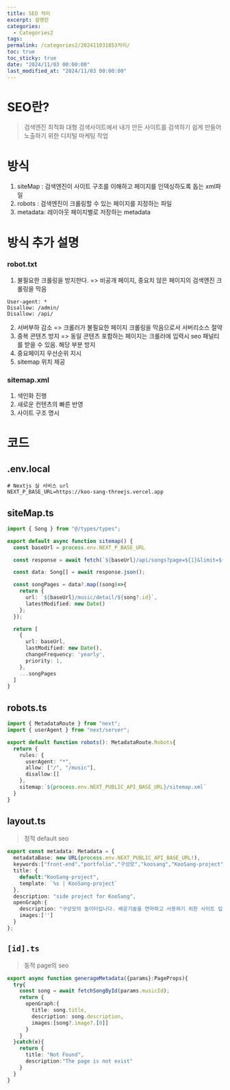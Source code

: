 ```yaml
---
title: SEO 처리
excerpt: 설명란
categories:
  - Categories2
tags: 
permalink: /categories2/202411031853처리/
toc: true
toc_sticky: true
date: "2024/11/03 00:00:00"
last_modified_at: "2024/11/03 00:00:00"
---
```

# SEO란?
> 검색엔진 최적화
> 대형 검색사이트에서 내가 만든 사이트를 검색하기 쉽게 만들어 노출하기 위한 디지털 마케팅 작업

# 방식
1. siteMap : 검색엔진이 사이트 구조를 이해하고 페이지를 인덱싱하도록 돕는 xml파일
2. robots : 검색엔진이 크롤링할 수 있는 페이지를 지정하는 파일
3. metadata: 레이아웃 페이지별로 저장하는 metadata

# 방식 추가 설명

### robot.txt
1. 불필요한 크롤링을 방지한다.
=> 비공개 페이지, 중요치 않은 페이지의 검색엔진 크롤링을 막음
```
User-agent: *
Disallow: /admin/
Disallow: /api/
```

2. 서버부하 감소
=> 크롤러가 불필요한 페이지 크롤링을 막음으로서 서버리소스 절약
3. 중복 콘텐츠 방지
=> 동일 콘텐츠 포함하는 페이지는 크롤러에 입력시 seo 패널티를 받을 수 있음. 해당 부분 방지
4. 중요페이지 우선순위 지시
5. sitemap 위치 제공

### sitemap.xml
1. 색인화 진행
2. 새로운 컨텐츠의 빠른 반영
3. 사이트 구조 명시

# 코드

## .env.local
```
# Nextjs 실 서비스 url
NEXT_P_BASE_URL=https://koo-sang-threejs.vercel.app
```

## siteMap.ts
```ts
import { Song } from "@/types/types";

export default async function sitemap() {
  const baseUrl = process.env.NEXT_P_BASE_URL

  const response = await fetch(`${baseUrl}/api/songs?page=${1}&limit=${10000}`);

  const data: Song[] = await response.json();

  const songPages = data?.map((song)=>{
    return {
      url: `${baseUrl}/music/detail/${song?.id}`,
      latestModified: new Date()
    };
  });

  return [
    {
      url: baseUrl,
      lastModified: new Date(),
      changeFrequency: 'yearly',
      priority: 1,
    },
    ...songPages
  ]
}
```


## robots.ts
```ts
import { MetadataRoute } from "next";
import { userAgent } from "next/server";

export default function robots(): MetadataRoute.Robots{
  return {
    rules: {
      userAgent: "*",
      allow: ["/", "/music"],
      disallow:[]
    },
    sitemap:`${process.env.NEXT_PUBLIC_API_BASE_URL}/sitemap.xml`
  }
}
```

## layout.ts
> 정적 default seo
```ts
export const metadata: Metadata = {
  metadataBase: new URL(process.env.NEXT_PUBLIC_API_BASE_URL!),
  keywords:["front-end","portfolio","구상모","koosang","KooSang-project"],
  title: {
    default:"KooSang-project",
    template: `%s | KooSang-project`
  },
  description: "side project for KooSang",
  openGraph:{
    description: "구상모의 놀이터입니다. 배운기술을 연마하고 사용하기 위한 사이트 입니다.",
    images:['']
  }
};
```

## `[id].ts`
> 동적 page의 seo
```ts
export async function generageMetadata({params}:PageProps){
  try{
    const song = await fetchSongById(params.musicId);
    return {
      openGraph:{
        title: song.title,
        description: song.description,
        images:[song?.image?.[0]]
      }
    }
  }catch(e){
    return {
      title: "Not Found",
      description:"The page is not exist"
    }
  }
}
```

